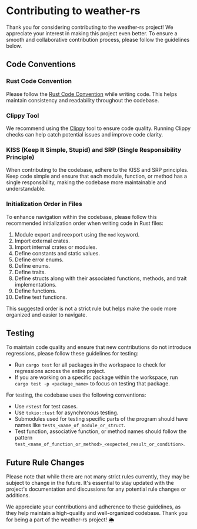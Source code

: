 # Contributing to weather-rs

Thank you for considering contributing to the weather-rs project! We appreciate your interest in making this project even better. To ensure a smooth and collaborative contribution process, please follow the guidelines below.

## Code Conventions

### Rust Code Convention

Please follow the [Rust Code Convention](https://rust-lang.github.io/api-guidelines/naming.html) while writing code. This helps maintain consistency and readability throughout the codebase.

### Clippy Tool

We recommend using the [Clippy](https://github.com/rust-lang/rust-clippy) tool to ensure code quality. Running Clippy checks can help catch potential issues and improve code clarity.

### KISS (Keep It Simple, Stupid) and SRP (Single Responsibility Principle)

When contributing to the codebase, adhere to the KISS and SRP principles. Keep code simple and ensure that each module, function, or method has a single responsibility, making the codebase more maintainable and understandable.

### Initialization Order in Files

To enhance navigation within the codebase, please follow this recommended initialization order when writing code in Rust files:

1. Module export and reexport using the `mod` keyword.
2. Import external crates.
3. Import internal crates or modules.
4. Define constants and static values.
5. Define error enums.
6. Define enums.
7. Define traits.
8. Define structs along with their associated functions, methods, and trait implementations.
9. Define functions.
10. Define test functions.

This suggested order is not a strict rule but helps make the code more organized and easier to navigate.

## Testing

To maintain code quality and ensure that new contributions do not introduce regressions, please follow these guidelines for testing:

- Run `cargo test` for all packages in the workspace to check for regressions across the entire project.
- If you are working on a specific package within the workspace, run `cargo test -p <package_name>` to focus on testing that package.

For testing, the codebase uses the following conventions:

- Use `rstest` for test cases.
- Use `tokio::test` for asynchronous testing.
- Submodules used for testing specific parts of the program should have names like `tests_<name_of_module_or_struct`.
- Test function, associative function, or method names should follow the pattern `test_<name_of_function_or_method>_<expected_result_or_condition>`.

## Future Rule Changes

Please note that while there are not many strict rules currently, they may be subject to change in the future. It's essential to stay updated with the project's documentation and discussions for any potential rule changes or additions.

We appreciate your contributions and adherence to these guidelines, as they help maintain a high-quality and well-organized codebase. Thank you for being a part of the weather-rs project! 🌦️